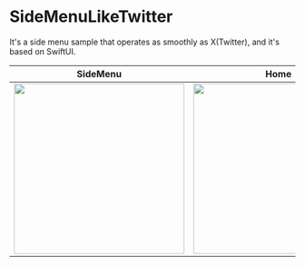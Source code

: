 # SideMenuLikeTwitter
It's a side menu sample that operates as smoothly as X(Twitter), and it's based on SwiftUI.

|SideMenu|Home|Movie|
|-|-|:-:|
|<img src="https://github.com/boardguy1024/SideMenuLikeTwitter/assets/13864469/a02f870a-0765-451c-9b73-5a03af694d94" width="300">|<img src="https://github.com/boardguy1024/SideMenuLikeTwitter/assets/13864469/2e675f05-ddc8-43d5-b6c9-8d9ce081476f" width="300">|<video src="https://github.com/boardguy1024/SideMenuLikeTwitter/assets/13864469/4e4a0f99-f96d-444d-965a-2e05317937a7 "width="300">|





